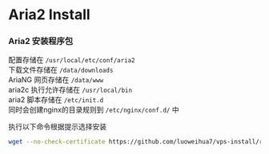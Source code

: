 # Aria2 Install

### Aria2 安装程序包

配置存储在 `/usr/local/etc/conf/aria2`<br>
下载文件存储在 `/data/downloads`<br>
AriaNG 网页存储在 `/data/www`<br>
aria2c 执行允许存储在 `/usr/local/bin`<br>
aria2 脚本存储在 `/etc/init.d`<br>
同时会创建nginx的目录规则到 `/etc/nginx/conf.d/` 中

执行以下命令根据提示选择安装
```bash
wget --no-check-certificate https://github.com/luoweihua7/vps-install/raw/master/aria2/aria2-install.sh && bash aria2-install.sh
```
